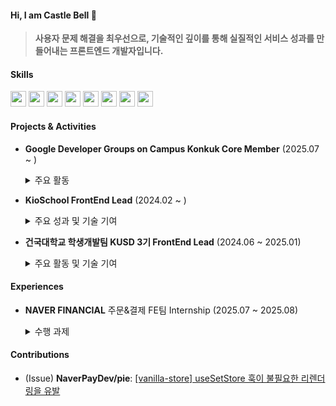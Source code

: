#### Hi, I am Castle Bell 🔔

> **사용자 문제 해결을 최우선으로, 기술적인 깊이를 통해 실질적인 서비스 성과를 만들어내는 프론트엔드 개발자입니다.**

#### Skills
<img height="25" width="25" src="https://cdn.simpleicons.org/javascript/F7DF1E" /> <img height="25" width="25" src="https://cdn.simpleicons.org/typescript/3178C6" /> <img height="25" width="25" src="https://cdn.simpleicons.org/react/61DAFB" /> <img height="25" width="25" src="https://cdn.simpleicons.org/nextdotjs/black/white" /> <img height="25" width="25" src="https://cdn.simpleicons.org/recoil/3578E5" /> <img height="25" width="25" src="https://cdn.simpleicons.org/redux/764ABC" /> <img height="25" width="25" src="https://cdn.simpleicons.org/tailwindcss/06B6D4" /> <img height="25" width="25" src="https://cdn.simpleicons.org/styledcomponents/DB7093" />
#### Projects & Activities

-   **Google Developer Groups on Campus Konkuk Core Member** (2025.07 ~ )
    <details>
      <summary>주요 활동</summary>
      <div markdown="1">

      - 신규 멤버 모집을 위한 [랜딩 페이지](https://gdgoc-konkuk.com/) 제작
      - 교내 개발자 커뮤니티 활성화를 위한 테크 세미나 주최 및 운영

      </div>
    </details>

-   **KioSchool FrontEnd Lead** (2024.02 ~ )
    <details>
      <summary>주요 성과 및 기술 기여</summary>
      <div markdown="1">

      - **서비스 성과**: QR 기반 테이블 오더링 서비스 개발, **누적 사용자 7,000명** 확보
      - **사업 기여**: 축제 주점 **대기 시간 30% 단축** 및 **매출 20% 증대**
      - **주요 기능**: 어드민/사용자 페이지 (23개 이상) 전체 기능 구현
      - **코드 모듈화**: 페이지네이션, 모달 등 공통 로직을 커스텀 훅으로 분리하여 재사용성 증대
      - **성능 개선**: CRA에서 [Vite로 마이그레이션](https://www.castle-bell.site/vite-migration) 진행, 빌드 속도 및 개발 환경 개선
      - **UX/UI**: recharts 활용 [데이터 시각화](https://github.com/KioSchool/KioSchool/pull/271), react-scroll 커스텀 [scroll-spy 기능 구현](https://ji-in.notion.site/1a9c5ba1fd7780abaa2bf2269c6d9ac3)
      - **관련 링크**: [서비스 바로가기](https://kio-school.com/) | [GitHub](https://github.com/KioSchool/KioSchool) | [인스타그램](https://www.instagram.com/kioschool/#)

      </div>
    </details>

-   **건국대학교 학생개발팀 KUSD 3기 FrontEnd Lead** (2024.06 ~ 2025.01)
    <details>
      <summary>주요 활동 및 기술 기여</summary>
      <div markdown="1">

      - **서비스 개발**: 건국대학교 학생 대상 로드맵 서비스 '쿠맵' 프로토타입 개발
      - **기능 리팩토링**: 복합 조건(직군, 학과, 키워드) [검색 기능 개발 및 성능 개선](https://github.com/Konkuk-Univ-Student-Developer/RoadMapKU/pull/206)
      - **코드 베이스 개선**: [절대 경로 적용](https://github.com/Konkuk-Univ-Student-Developer/RoadMapKU/pull/201), [폴더 구조 리팩토링](https://github.com/Konkuk-Univ-Student-Developer/RoadMapKU/pull/198)으로 유지보수성 향상
      - **최적화**: [OG Tag 적용 (SEO)](https://github.com/Konkuk-Univ-Student-Developer/RoadMapKU/pull/179), 백엔드 협업을 통한 [번들 사이즈 축소](https://www.notion.so/Front-yarn-start-6149f249a03541a7a5e262208a2d9e8c)
      - **데이터 분석**: GTM을 통한 [GA4 적용](https://trusted-gaura-057.notion.site/Front-GTM-GA4-5f2260b8c31d4912b0bab5860ddbb690?pvs=4) 및 사용자 행동 분석 기반 마련
      - **관련 링크**: [관련 기사](https://www.konkuk.ac.kr/sites/konkuk/news/165/page9.html) | [GitHub](https://github.com/Konkuk-Univ-Student-Developer/RoadMapKU) | [프로젝트 Notion](https://www.notion.so/2024-KUSD-cc1ad58329b24f999380defd5fff959a?source=copy_link)

      </div>
    </details>

#### Experiences

-   **NAVER FINANCIAL** 주문&결제 FE팀 Internship (2025.07 ~ 2025.08)
    <details>
      <summary>수행 과제</summary>
      <div markdown="1">

      - **주문&결제 FE팀** 소속, [정기구독 신청 주문서 클론 코딩 과제 수행](#)
      - 실무 수준의 코드 작성 및 팀 협업 방식 학습
      - **관련 링크**: [과제 상세 내용 (Notion)](https://gilded-class-68b.notion.site/order) | [최종 발표 자료 (Slideshare)](https://www.figma.com/slides/iYo6abrAY7hC2erHCdc2HY/%EB%84%A4%EC%9D%B4%EB%B2%84%ED%8E%98%EC%9D%B4-%EC%9D%B8%ED%84%B4%EC%8B%AD-%EC%B5%9C%EC%A2%85-%EB%B0%9C%ED%91%9C?node-id=1-1106&t=EidL0Kqd7Nqd0gt1-1)

      </div>
    </details>
#### Contributions

-   (Issue) **NaverPayDev/pie**: [[vanilla-store] useSetStore 훅이 불필요한 리렌더링을 유발](https://github.com/NaverPayDev/pie/issues/178)
<!--
**whddltjdwhd/whddltjdwhd** is a ✨ _special_ ✨ repository because its `README.md` (this file) appears on your GitHub profile.

Here are some ideas to get you started:

- 🔭 I’m currently working on ...
- 🌱 I’m currently learning ...
- 👯 I’m looking to collaborate on ...
- 🤔 I’m looking for help with ...
- 💬 Ask me about ...
- 📫 How to reach me: ...
- 😄 Pronouns: ...
- ⚡ Fun fact: ...
-->

